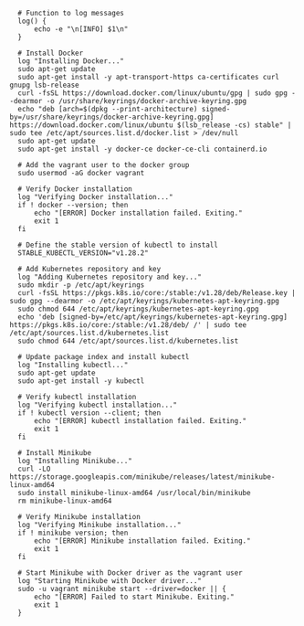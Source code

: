       # Function to log messages
      log() {
          echo -e "\n[INFO] $1\n"
      }

      # Install Docker
      log "Installing Docker..."
      sudo apt-get update
      sudo apt-get install -y apt-transport-https ca-certificates curl gnupg lsb-release
      curl -fsSL https://download.docker.com/linux/ubuntu/gpg | sudo gpg --dearmor -o /usr/share/keyrings/docker-archive-keyring.gpg
      echo "deb [arch=$(dpkg --print-architecture) signed-by=/usr/share/keyrings/docker-archive-keyring.gpg] https://download.docker.com/linux/ubuntu $(lsb_release -cs) stable" | sudo tee /etc/apt/sources.list.d/docker.list > /dev/null
      sudo apt-get update
      sudo apt-get install -y docker-ce docker-ce-cli containerd.io

      # Add the vagrant user to the docker group
      sudo usermod -aG docker vagrant

      # Verify Docker installation
      log "Verifying Docker installation..."
      if ! docker --version; then
          echo "[ERROR] Docker installation failed. Exiting."
          exit 1
      fi

      # Define the stable version of kubectl to install
      STABLE_KUBECTL_VERSION="v1.28.2"

      # Add Kubernetes repository and key
      log "Adding Kubernetes repository and key..."
      sudo mkdir -p /etc/apt/keyrings
      curl -fsSL https://pkgs.k8s.io/core:/stable:/v1.28/deb/Release.key | sudo gpg --dearmor -o /etc/apt/keyrings/kubernetes-apt-keyring.gpg
      sudo chmod 644 /etc/apt/keyrings/kubernetes-apt-keyring.gpg
      echo 'deb [signed-by=/etc/apt/keyrings/kubernetes-apt-keyring.gpg] https://pkgs.k8s.io/core:/stable:/v1.28/deb/ /' | sudo tee /etc/apt/sources.list.d/kubernetes.list
      sudo chmod 644 /etc/apt/sources.list.d/kubernetes.list

      # Update package index and install kubectl
      log "Installing kubectl..."
      sudo apt-get update
      sudo apt-get install -y kubectl

      # Verify kubectl installation
      log "Verifying kubectl installation..."
      if ! kubectl version --client; then
          echo "[ERROR] kubectl installation failed. Exiting."
          exit 1
      fi

      # Install Minikube
      log "Installing Minikube..."
      curl -LO https://storage.googleapis.com/minikube/releases/latest/minikube-linux-amd64
      sudo install minikube-linux-amd64 /usr/local/bin/minikube
      rm minikube-linux-amd64

      # Verify Minikube installation
      log "Verifying Minikube installation..."
      if ! minikube version; then
          echo "[ERROR] Minikube installation failed. Exiting."
          exit 1
      fi

      # Start Minikube with Docker driver as the vagrant user
      log "Starting Minikube with Docker driver..."
      sudo -u vagrant minikube start --driver=docker || {
          echo "[ERROR] Failed to start Minikube. Exiting."
          exit 1
      }
